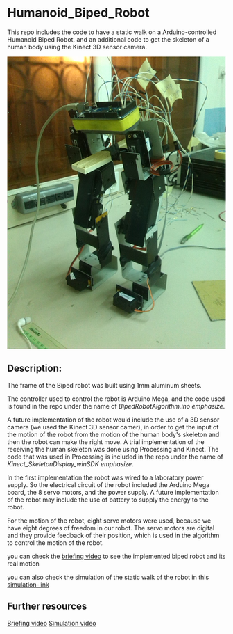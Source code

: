 # Humanoid_Biped_Robot

This repo includes the code to have a static walk on a Arduino-controlled Humanoid Biped Robot, and an additional code to get the skeleton of a human body using the Kinect 3D sensor camera.

![Biped photo](BipedPhoto.png)

## Description:

The frame of the Biped robot was built using 1mm aluminum sheets. 

The controller used to control the robot is Arduino Mega, and the code used is found in the repo under the name of *BipedRobotAlgorithm.ino* _emphasize_.

A future implementation of the robot would include the use of a 3D sensor camera (we used the Kinect 3D sensor camer), in order to get the input of the motion of the robot from the motion of the human body's skeleton and then the robot can make the right move. A trial implementation of the receiving the human skeleton was done using Processing and Kinect. The code that was used in Processing is included in the repo under the name of *Kinect_SkeletonDisplay_winSDK* _emphasize_.

In the first implementation the robot was wired to a laboratory power supply. So the electrical circuit of the robot included the Arduino Mega board, the 8 servo motors, and the power supply.
A future implementation of the robot may  include the use of battery to supply the energy to the robot.

For the motion of the robot, eight servo motors were used, because we have eight degrees of freedom in our robot. The servo motors are digital and they provide feedback of their position, which is used in the algorithm to control the motion of the robot.

you can check the [briefing video][2] to see the implemented biped robot and its real motion

you can also check the simulation of the static walk of the robot in this [simulation-link][1]

## Further resources
[Briefing video][2] 
[Simulation video][1]


[1]: https://www.youtube.com/watch?v=R89XYS8xPj4 "Title"
[2]: https://www.youtube.com/watch?v=surk5Gd7MbY "Title"
